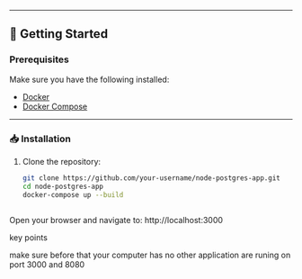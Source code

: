 
---

## 🚀 Getting Started

### Prerequisites

Make sure you have the following installed:

- [Docker](https://www.docker.com/)
- [Docker Compose](https://docs.docker.com/compose/)

---

### 📥 Installation

1. Clone the repository:

   ```bash
   git clone https://github.com/your-username/node-postgres-app.git
   cd node-postgres-app
   docker-compose up --build
 
Open your browser and navigate to: http://localhost:3000


key points 

make sure before that your computer has no other application are runing on port 3000 and 8080
